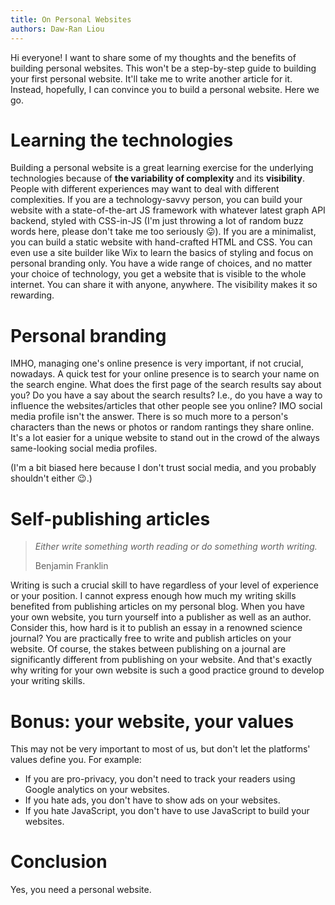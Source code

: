 ```yaml
---
title: On Personal Websites
authors: Daw-Ran Liou
---
```


Hi everyone! I want to share some of my thoughts and the benefits of building
personal websites. This won't be a step-by-step guide to building your first
personal website. It'll take me to write another article for it. Instead,
hopefully, I can convince you to build a personal website. Here we go.

# Learning the technologies

Building a personal website is a great learning exercise for the underlying
technologies because of **the variability of complexity** and its
**visibility**. People with different experiences may want to deal with
different complexities. If you are a technology-savvy person, you can build your
website with a state-of-the-art JS framework with whatever latest graph API
backend, styled with CSS-in-JS (I'm just throwing a lot of random buzz words
here, please don't take me too seriously 😛). If you are a minimalist, you can
build a static website with hand-crafted HTML and CSS. You can even use a site
builder like Wix to learn the basics of styling and focus on personal branding
only. You have a wide range of choices, and no matter your choice of technology,
you get a website that is visible to the whole internet. You can share it with
anyone, anywhere. The visibility makes it so rewarding.

# Personal branding

IMHO, managing one's online presence is very important, if not crucial,
nowadays. A quick test for your online presence is to search your name on the
search engine. What does the first page of the search results say about you? Do
you have a say about the search results? I.e., do you have a way to influence
the websites/articles that other people see you online? IMO social media profile
isn't the answer. There is so much more to a person's characters than the news
or photos or random rantings they share online. It's a lot easier for a unique
website to stand out in the crowd of the always same-looking social media
profiles.

(I'm a bit biased here because I don't trust social media, and you probably
shouldn't either 😉.)

# Self-publishing articles

> *Either write something worth reading or do something worth writing.*
>
> Benjamin Franklin

Writing is such a crucial skill to have regardless of your level of experience
or your position. I cannot express enough how much my writing skills benefited
from publishing articles on my personal blog. When you have your own website,
you turn yourself into a publisher as well as an author. Consider this, how hard
is it to publish an essay in a renowned science journal? You are practically
free to write and publish articles on your website. Of course, the stakes
between publishing on a journal are significantly different from publishing on
your website. And that's exactly why writing for your own website is such a good
practice ground to develop your writing skills.

# Bonus: your website, your values

This may not be very important to most of us, but don't let the platforms'
values define you. For example:

* If you are pro-privacy, you don't need to track your readers using Google
  analytics on your websites.
* If you hate ads, you don't have to show ads on your websites.
* If you hate JavaScript, you don't have to use JavaScript to build your
  websites.

# Conclusion

Yes, you need a personal website.
